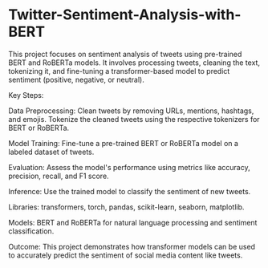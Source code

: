 # Twitter-Sentiment-Analysis-with-BERT

This project focuses on sentiment analysis of tweets using pre-trained BERT and RoBERTa models. It involves processing tweets, cleaning the text, tokenizing it, and fine-tuning a transformer-based model to predict sentiment (positive, negative, or neutral).

Key Steps:

Data Preprocessing: Clean tweets by removing URLs, mentions, hashtags, and emojis. Tokenize the cleaned tweets using the respective tokenizers for BERT or RoBERTa.

Model Training: Fine-tune a pre-trained BERT or RoBERTa model on a labeled dataset of tweets.

Evaluation: Assess the model's performance using metrics like accuracy, precision, recall, and F1 score.

Inference: Use the trained model to classify the sentiment of new tweets.

Libraries: transformers, torch, pandas, scikit-learn, seaborn, matplotlib.

Models: BERT and RoBERTa for natural language processing and sentiment classification.

Outcome: This project demonstrates how transformer models can be used to accurately predict the sentiment of social media content like tweets.






